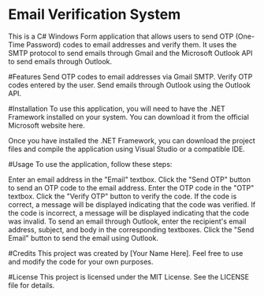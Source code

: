 # Email Verification System
This is a C# Windows Form application that allows users to send OTP (One-Time Password) codes to email addresses and verify them. It uses the SMTP protocol to send emails through Gmail and the Microsoft Outlook API to send emails through Outlook.

#Features
Send OTP codes to email addresses via Gmail SMTP.
Verify OTP codes entered by the user.
Send emails through Outlook using the Outlook API.

#Installation
To use this application, you will need to have the .NET Framework installed on your system. You can download it from the official Microsoft website here.

Once you have installed the .NET Framework, you can download the project files and compile the application using Visual Studio or a compatible IDE.

#Usage
To use the application, follow these steps:

Enter an email address in the "Email" textbox.
Click the "Send OTP" button to send an OTP code to the email address.
Enter the OTP code in the "OTP" textbox.
Click the "Verify OTP" button to verify the code. If the code is correct, a message will be displayed indicating that the code was verified. If the code is incorrect, a message will be displayed indicating that the code was invalid.
To send an email through Outlook, enter the recipient's email address, subject, and body in the corresponding textboxes.
Click the "Send Email" button to send the email using Outlook.

#Credits
This project was created by [Your Name Here]. Feel free to use and modify the code for your own purposes.

#License
This project is licensed under the MIT License. See the LICENSE file for details.
